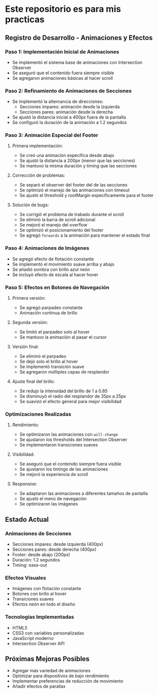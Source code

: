 # Este repositorio es para mis practicas

## Registro de Desarrollo - Animaciones y Efectos

### Paso 1: Implementación Inicial de Animaciones
- Se implementó el sistema base de animaciones con Intersection Observer
- Se aseguró que el contenido fuera siempre visible
- Se agregaron animaciones básicas al hacer scroll

### Paso 2: Refinamiento de Animaciones de Secciones
- Se implementó la alternancia de direcciones:
  - Secciones impares: animación desde la izquierda
  - Secciones pares: animación desde la derecha
- Se ajustó la distancia inicial a 400px fuera de la pantalla
- Se configuró la duración de la animación a 1.2 segundos

### Paso 3: Animación Especial del Footer
1. Primera implementación:
   - Se creó una animación específica desde abajo
   - Se ajustó la distancia a 200px (menor que las secciones)
   - Se mantuvo la misma duración y timing que las secciones

2. Corrección de problemas:
   - Se separó el observer del footer del de las secciones
   - Se optimizó el manejo de las animaciones con timeout
   - Se ajustó el threshold y rootMargin específicamente para el footer

3. Solución de bugs:
   - Se corrigió el problema de trabado durante el scroll
   - Se eliminó la barra de scroll adicional
   - Se mejoró el manejo del overflow
   - Se optimizó el posicionamiento del footer
   - Se agregó `forwards` a la animación para mantener el estado final

### Paso 4: Animaciones de Imágenes
- Se agregó efecto de flotación constante
- Se implementó el movimiento suave arriba y abajo
- Se añadió sombra con brillo azul neón
- Se incluyó efecto de escala al hacer hover

### Paso 5: Efectos en Botones de Navegación
1. Primera versión:
   - Se agregó parpadeo constante
   - Animación continua de brillo

2. Segunda versión:
   - Se limitó el parpadeo solo al hover
   - Se mantuvo la animación al pasar el cursor

3. Versión final:
   - Se eliminó el parpadeo
   - Se dejó solo el brillo al hover
   - Se implementó transición suave
   - Se agregaron múltiples capas de resplandor

4. Ajuste final del brillo:
   - Se redujo la intensidad del brillo de 1 a 0.85
   - Se disminuyó el radio del resplandor de 35px a 25px
   - Se suavizó el efecto general para mejor visibilidad

### Optimizaciones Realizadas
1. Rendimiento:
   - Se optimizaron las animaciones con `will-change`
   - Se ajustaron los thresholds del Intersection Observer
   - Se implementaron transiciones suaves

2. Visibilidad:
   - Se aseguró que el contenido siempre fuera visible
   - Se ajustaron los timings de las animaciones
   - Se mejoró la experiencia de scroll

3. Responsive:
   - Se adaptaron las animaciones a diferentes tamaños de pantalla
   - Se ajustó el menú de navegación
   - Se optimizaron las imágenes

## Estado Actual

### Animaciones de Secciones
- Secciones impares: desde izquierda (400px)
- Secciones pares: desde derecha (400px)
- Footer: desde abajo (200px)
- Duración: 1.2 segundos
- Timing: ease-out

### Efectos Visuales
- Imágenes con flotación constante
- Botones con brillo al hover
- Transiciones suaves
- Efectos neón en todo el diseño

### Tecnologías Implementadas
- HTML5
- CSS3 con variables personalizadas
- JavaScript moderno
- Intersection Observer API

## Próximas Mejoras Posibles
- Agregar más variedad de animaciones
- Optimizar para dispositivos de bajo rendimiento
- Implementar preferencias de reducción de movimiento
- Añadir efectos de parallax